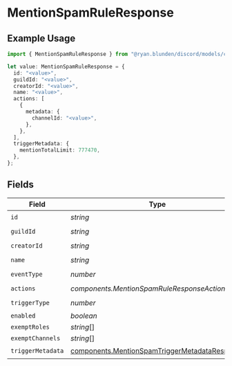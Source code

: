 # MentionSpamRuleResponse

## Example Usage

```typescript
import { MentionSpamRuleResponse } from "@ryan.blunden/discord/models/components";

let value: MentionSpamRuleResponse = {
  id: "<value>",
  guildId: "<value>",
  creatorId: "<value>",
  name: "<value>",
  actions: [
    {
      metadata: {
        channelId: "<value>",
      },
    },
  ],
  triggerMetadata: {
    mentionTotalLimit: 777470,
  },
};
```

## Fields

| Field                                                                                                          | Type                                                                                                           | Required                                                                                                       | Description                                                                                                    |
| -------------------------------------------------------------------------------------------------------------- | -------------------------------------------------------------------------------------------------------------- | -------------------------------------------------------------------------------------------------------------- | -------------------------------------------------------------------------------------------------------------- |
| `id`                                                                                                           | *string*                                                                                                       | :heavy_check_mark:                                                                                             | N/A                                                                                                            |
| `guildId`                                                                                                      | *string*                                                                                                       | :heavy_check_mark:                                                                                             | N/A                                                                                                            |
| `creatorId`                                                                                                    | *string*                                                                                                       | :heavy_check_mark:                                                                                             | N/A                                                                                                            |
| `name`                                                                                                         | *string*                                                                                                       | :heavy_check_mark:                                                                                             | N/A                                                                                                            |
| `eventType`                                                                                                    | *number*                                                                                                       | :heavy_check_mark:                                                                                             | N/A                                                                                                            |
| `actions`                                                                                                      | *components.MentionSpamRuleResponseActions*[]                                                                  | :heavy_check_mark:                                                                                             | N/A                                                                                                            |
| `triggerType`                                                                                                  | *number*                                                                                                       | :heavy_check_mark:                                                                                             | N/A                                                                                                            |
| `enabled`                                                                                                      | *boolean*                                                                                                      | :heavy_minus_sign:                                                                                             | N/A                                                                                                            |
| `exemptRoles`                                                                                                  | *string*[]                                                                                                     | :heavy_minus_sign:                                                                                             | N/A                                                                                                            |
| `exemptChannels`                                                                                               | *string*[]                                                                                                     | :heavy_minus_sign:                                                                                             | N/A                                                                                                            |
| `triggerMetadata`                                                                                              | [components.MentionSpamTriggerMetadataResponse](../../models/components/mentionspamtriggermetadataresponse.md) | :heavy_check_mark:                                                                                             | N/A                                                                                                            |